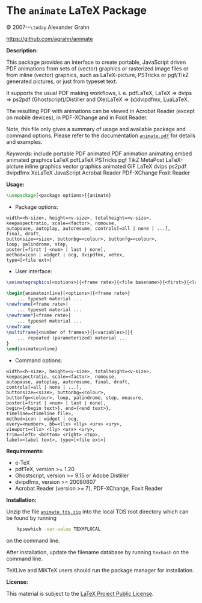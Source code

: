 # The `animate` LaTeX Package

© 2007--`\today` Alexander Grahn

https://github.com/agrahn/animate


**Description:**

This package provides an interface to create portable, JavaScript driven PDF animations from sets of (vector) graphics or rasterized image files or from inline (vector) graphics, such as LaTeX-picture, PSTricks or pgf/TikZ generated pictures, or just from typeset text.

It supports the usual PDF making workflows, i. e.  pdfLaTeX, LaTeX &rArr; dvips &rArr; ps2pdf (Ghostscript)/Distiller and (Xe)LaTeX &rArr; (x)dvipdfmx, LuaLaTeX.

The resulting PDF with animations can be viewed in Acrobat Reader (except on mobile devices), in PDF-XChange and in Foxit Reader.

Note, this file only gives a summary of usage and available package and command options. Please refer to the documentation [`animate.pdf`](animate.pdf) for details and examples.

*Keywords:* include portable PDF animated PDF animation animating embed animated graphics LaTeX pdfLaTeX PSTricks pgf TikZ MetaPost LaTeX-picture inline graphics vector graphics animated GIF LaTeX dvips ps2pdf dvipdfmx XeLaTeX JavaScript Acrobat Reader PDF-XChange Foxit Reader

**Usage:**
````latex
\usepackage[<package options>]{animate}
````
- Package options:
````
width=<h-size>, height=<v-size>, totalheight=<v-size>,
keepaspectratio, scale=<factor>, nomouse,
autopause, autoplay, autoresume, controls[=all | none | ...],
final, draft,
buttonsize=<size>, buttonbg=<colour>, buttonfg=<colour>,
loop, palindrome, step,
poster[=first | <num> | last | none],
method=icon | widget | ocg, dvipdfmx, xetex,
type=[<file ext>]
````

- User interface:
````latex
\animategraphics[<options>]{<frame rate>}{<file basename>}{<first>}{<last>}

\begin{animateinline}[<options>]{<frame rate>}
    ... typeset material ...
\newframe[<frame rate>]
    ... typeset material ...
\newframe*[<frame rate>]
    ... typeset material ...
\newframe
\multiframe{<number of frames>}{[<variables>]}{
    ... repeated (parameterized) material ...
}
\end{animateinline}
````

- Command options:
````
width=<h-size>, height=<v-size>, totalheight=<v-size>,
keepaspectratio, scale=<factor>, nomouse,
autopause, autoplay, autoresume, final, draft,
controls[=all | none | ...],
buttonsize=<size>, buttonbg=<colour>,
buttonfg=<colour>, loop, palindrome, step, measure,
poster[=first | <num> | last | none],
begin={<begin text>}, end={<end text>},
timeline=<timeline file>,
method=icon | widget | ocg,
every=<number>, bb=<llx> <lly> <urx> <ury>,
viewport=<llx> <lly> <urx> <ury>,
trim=<left> <bottom> <right> <top>,
label=<label text>, type=[<file ext>]
````

**Requirements:**

- e-TeX
- pdfTeX, version >= 1.20
- Ghostscript, version >= 9.15 or Adobe Distiller
- dvipdfmx, version >= 20080607
- Acrobat Reader (version >= 7), PDF-XChange, Foxit Reader

**Installation:**

Unzip the file [`animate.tds.zip`](http://mirrors.ctan.org/install/macros/latex/contrib/animate.tds.zip) into the local TDS root directory which can be found by running
````bash
    kpsewhich -var-value TEXMFLOCAL
````
on the command line.

After installation, update the filename database by running `texhash` on the command line.

TeXLive and MiKTeX users should run the package manager for installation.

**License:**

This material is subject to the [LaTeX Project Public License](LICENSE).
